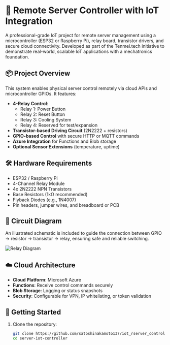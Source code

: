 # 🔌 Remote Server Controller with IoT Integration

A professional-grade IoT project for remote server management using a microcontroller (ESP32 or Raspberry Pi), relay board, transistor drivers, and secure cloud connectivity. Developed as part of the Tenmei.tech initiative to demonstrate real-world, scalable IoT applications with a mechatronics foundation.

## 📦 Project Overview

This system enables physical server control remotely via cloud APIs and microcontroller GPIOs. It features:

- **4-Relay Control**:
  - Relay 1: Power Button
  - Relay 2: Reset Button
  - Relay 3: Cooling System
  - Relay 4: Reserved for test/expansion
- **Transistor-based Driving Circuit** (2N2222 + resistors)
- **GPIO-based Control** with secure HTTP or MQTT commands
- **Azure Integration** for Functions and Blob storage
- **Optional Sensor Extensions** (temperature, uptime)

## 🛠 Hardware Requirements

- ESP32 / Raspberry Pi
- 4-Channel Relay Module
- 4x 2N2222 NPN Transistors
- Base Resistors (1kΩ recommended)
- Flyback Diodes (e.g., 1N4007)
- Pin headers, jumper wires, and breadboard or PCB

## 🔧 Circuit Diagram

An illustrated schematic is included to guide the connection between GPIO → resistor → transistor → relay, ensuring safe and reliable switching.

![Relay Diagram](https://tenmei.tech/wp-content/uploads/2025/06/Screenshot-from-2025-06-10-16-14-10.png)

## ☁️ Cloud Architecture

- **Cloud Platform**: Microsoft Azure
- **Functions**: Receive control commands securely
- **Blob Storage**: Logging or status snapshots
- **Security**: Configurable for VPN, IP whitelisting, or token validation

## 🚀 Getting Started

1. Clone the repository:
   ```bash
   git clone https://github.com/satoshinakamoto137/iot_rserver_control.git
   cd server-iot-controller
